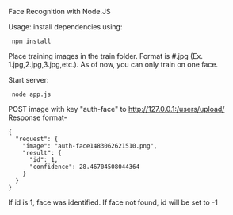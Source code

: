 Face Recognition with Node.JS


Usage:
install dependencies using:
```
 npm install
```
Place training images in the train folder. Format is #.jpg (Ex. 1.jpg,2.jpg,3.jpg,etc.). As of now, you can only train on one face.

Start server:
```
 node app.js
``` 
POST image with key "auth-face" to http://127.0.0.1:/users/upload/
Response format-
``` 
{
  "request": {
    "image": "auth-face1483062621510.png",
    "result": {
      "id": 1,
      "confidence": 28.46704508044364
    }
  }
}
```
If id is 1, face was identified. If face not found, id will be set to -1

